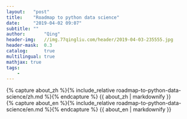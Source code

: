 ```yaml
---
layout:   "post"
title:    "Roadmap to python data science"
date:     "2019-04-02 09:07"
subtitle: ""
author:       "Qing"
header-img:   //img.77qingliu.com/header/2019-04-03-235555.jpg
header-mask:  0.3
catalog:      true
multilingual: true
mathjax: true
tags:
    -
---
```

<!-- Chinese Version -->
<div class="zh post-container">
    {% capture about_zh %}{% include_relative roadmap-to-python-data-science/zh.md %}{% endcapture %}
    {{ about_zh | markdownify }}
</div>

<!-- English Version -->
<div class="en post-container">
    {% capture about_en %}{% include_relative roadmap-to-python-data-science/en.md %}{% endcapture %}
    {{ about_en | markdownify }}
</div>
